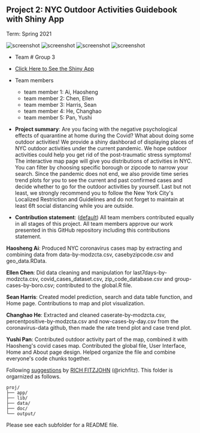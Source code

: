 ## Project 2: NYC Outdoor Activities Guidebook with Shiny App
Term: Spring 2021

![screenshot](doc/figs/screenshot1.jpg)
![screenshot](doc/figs/screenshot2.jpg)
![screenshot](doc/figs/screenshot3.jpg)
![screenshot](doc/figs/screenshot4.jpg)

+ Team # Group 3
+ [Click Here to See the Shiny App](https://aiokic.shinyapps.io/gr5243p2g3/)
+ Team members
	+ team member 1: Ai, Haosheng
	+ team member 2: Chen, Ellen
	+ team member 3: Harris, Sean
	+ team member 4: He, Changhao
	+ team member 5: Pan, Yushi 

+ **Project summary**: Are you facing with the negative psychological effects of quarantine at home during the Covid? What about doing some outdoor activities! We provide a shiny dashborad of displaying places of NYC outdoor activities under the current pandemic. We hope outdoor activities could help you get rid of the post-traumatic stress symptoms! The interactive map page will give you distributions of activities in NYC. You can filter by choosing specific borough or zipcode to narrow your search. Since the pandemic does not end, we also provide time series trend plots for you to see the current and past confirmed cases and decide whether to go for the outdoor activities by yourself. Last but not least, we strongly recommend you to follow the New York City's Localized Restriction and Guidelines and do not forget to maintain at least 6ft social distancing while you are outside. 

+ **Contribution statement**: ([default](doc/a_note_on_contributions.md)) All team members contributed equally in all stages of this project. All team members approve our work presented in this GitHub repository including this contributions statement. 

**Haosheng Ai**: Produced NYC coronavirus cases map by extracting  and combining data from data-by-modzcta.csv, casebyzipcode.csv and geo_data.RData.

**Ellen Chen**: Did data cleaning and manipulation for last7days-by-modzcta.csv, covid_cases_dataset.csv, zip_code_database.csv and group-cases-by-boro.csv; contributed to the global.R file.

**Sean Harris**: Created model prediction, search and data table function, and Home page. Contributions to map and plot visualization.

**Changhao He**: Extracted and cleaned caserate-by-modzcta.csv, percentpositive-by-modzcta.csv and now-cases-by-day.csv from the coronavirus-data github, then made the rate trend plot and case trend plot.

**Yushi Pan**: Contributed outdoor activity part of the map, combined it with Haosheng's covid cases map. Contributed the global file, User Interface, Home and About page design. Helped organize the file and combine everyone's code chunks together.

Following [suggestions](http://nicercode.github.io/blog/2013-04-05-projects/) by [RICH FITZJOHN](http://nicercode.github.io/about/#Team) (@richfitz). This folder is orgarnized as follows.

```
proj/
├── app/
├── lib/
├── data/
├── doc/
└── output/
```

Please see each subfolder for a README file.

